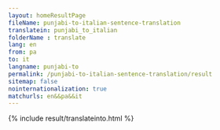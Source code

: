 ```yaml
---
layout: homeResultPage
fileName: punjabi-to-italian-sentence-translation
translatein: punjabi_to_italian
folderName : translate
lang: en
from: pa
to: it
langname: punjabi-to
permalink: /punjabi-to-italian-sentence-translation/result
sitemap: false
nointernationalization: true
matchurls: en&&pa&&it
---
```

{% include result/translateinto.html %}

<script src="/js/result/translation.js" data-foldername="{{page.folderName}}" data-lang="{{page.lang}}"></script>
